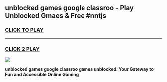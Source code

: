 
## unblocked games google classroo - Play Unblocked Gmaes & Free #nntjs
<h3>
<a href="https://premium.freeplayer.one?title=unblocked_games_google_classroo&ref=03M">CLICK TO PLAY</a></h3>
<hr>

<h3>
<a href="https://premium.freeplayer.one?title=unblocked_games_google_classroo&ref=03M">CLICK 2 PLAY</a>
  
</h3>

<a href="https://premium.freeplayer.one?title=unblocked_games_google_classroo&ref=03M"><img src="https://clearcache.store/games.png"></a>


**unblocked games google classroo games unblocked: Your Gateway to Fun and Accessible Online Gaming**
